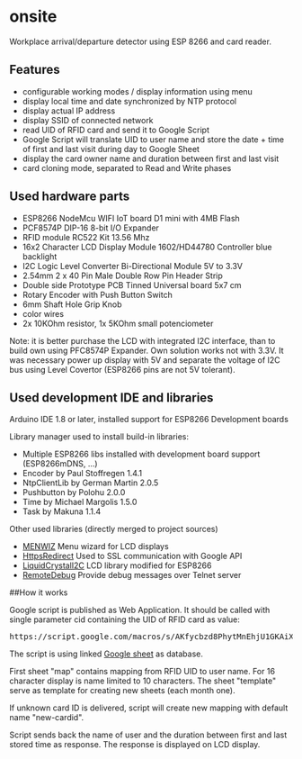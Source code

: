 # onsite
Workplace arrival/departure detector using ESP 8266 and card reader.
## Features
* configurable working modes / display information using menu
* display local time and date synchronized by NTP protocol
* display actual IP address
* display SSID of connected network
* read UID of RFID card and send it to Google Script
* Google Script will translate UID to user name and store the date + time of first and last
visit during day to Google Sheet
* display the card owner name and duration between first and last visit
* card cloning mode, separated to Read and Write phases

## Used hardware parts
* ESP8266 NodeMcu WIFI IoT board D1 mini with 4MB Flash
* PCF8574P DIP-16 8-bit I/O Expander
* RFID module RC522 Kit 13.56 Mhz
* 16x2 Character LCD Display Module 1602/HD44780 Controller blue backlight
* I2C Logic Level Converter Bi-Directional Module 5V to 3.3V
* 2.54mm 2 x 40 Pin Male Double Row Pin Header Strip
* Double side Prototype PCB Tinned Universal board 5x7 cm
* Rotary Encoder with Push Button Switch
* 6mm Shaft Hole Grip Knob
* color wires
* 2x 10KOhm resistor, 1x 5KOhm small potenciometer

Note: it is better purchase the LCD with integrated I2C interface, than to
build own using PFC8574P Expander. Own solution works not with 3.3V. It
was necessary power up display with 5V and separate the voltage of I2C
bus using Level Covertor (ESP8266 pins are not 5V tolerant).

## Used development IDE and libraries
Arduino IDE 1.8 or later, installed support for ESP8266 Development boards

Library manager used to install build-in libraries:
* Multiple ESP8266 libs installed with development board support (ESP8266mDNS, ...)
* Encoder by Paul Stoffregen 1.4.1
* NtpClientLib by German Martin 2.0.5
* Pushbutton by Polohu 2.0.0
* Time by Michael Margolis 1.5.0
* Task by Makuna 1.1.4

Other used libraries (directly merged to project sources)
* [MENWIZ](https://github.com/brunialti/MENWIZ) Menu wizard for LCD displays
* [HttpsRedirect](https://github.com/electronicsguy/ESP8266/tree/master/HTTPSRedirect) 
Used to SSL communication with Google API
* [LiquidCrystalI2C](https://github.com/agnunez/ESP8266-I2C-LCD1602) LCD library
modified for ESP8266
* [RemoteDebug](https://github.com/JoaoLopesF/ESP8266-RemoteDebug-Telnet) Provide
debug messages over Telnet server


##How it works

Google script is published as Web Application. It should be called with single parameter
cid containing the UID of RFID card as value:
<pre>
https://script.google.com/macros/s/AKfycbzd8PhytMnEhjU1GKAiXakhd8NDdnDEe2lBbhGbaVh1mNV3lQ/exec?cid=C3E602E9
</pre>
The script is using linked [Google sheet](https://docs.google.com/spreadsheets/d/189UJD2kwukoMbj9b04qCmCyUebviKi_xK6nt08bwLWs/edit#gid=0) as database. 

First sheet "map" contains
mapping from RFID UID to user name. For 16 character display is name limited to 10 characters.
The sheet "template" serve as template for creating new sheets (each month one).

If unknown card ID is delivered, script will create new mapping with default name
"new-cardid".

Script sends back the name of user and the duration between first and last stored 
time as response. The response is displayed on LCD display.

